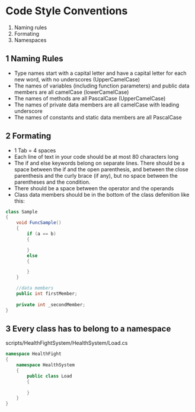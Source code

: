 # Code Style Conventions
1. Naming rules
2. Formating
3. Namespaces

## 1 Naming Rules

* Type names start with a capital letter and have a capital letter for each new word, with no underscores (UpperCamelCase)
* The names of variables (including function parameters) and public data members are all camelCase (lowerCamelCase)
* The names of methods are all PascalCase (UpperCamelCase)
* The names of private data members are all camelCase with leading underscore
* The names of constants and static data members are all PascalCase

## 2 Formating

* 1 Tab = 4 spaces
* Each line of text in your code should be at most 80 characters long
* The if and else keywords belong on separate lines. There should be a space between the if and the open parenthesis, and between the close parenthesis and the curly brace (if any), but no space between the parentheses and the condition.
* There should be a space between the operator and the operands
* Class data members should be in the bottom of the class defenition like this:
```C#
class Sample
{
    void FuncSample()
    {
        if (a == b)
        {

        }
        else 
        {

        }
    }

    //data members
    public int firstMember;
    
    private int _secondMember;
}
```
## 3 Every class has to belong to a namespace
scripts/HealthFightSystem/HealthSystem/Load.cs
```C#
namespace HealthFight
{
    namespace HealthSystem
    {
        public class Load
        {
            
        }
    }
}
```

